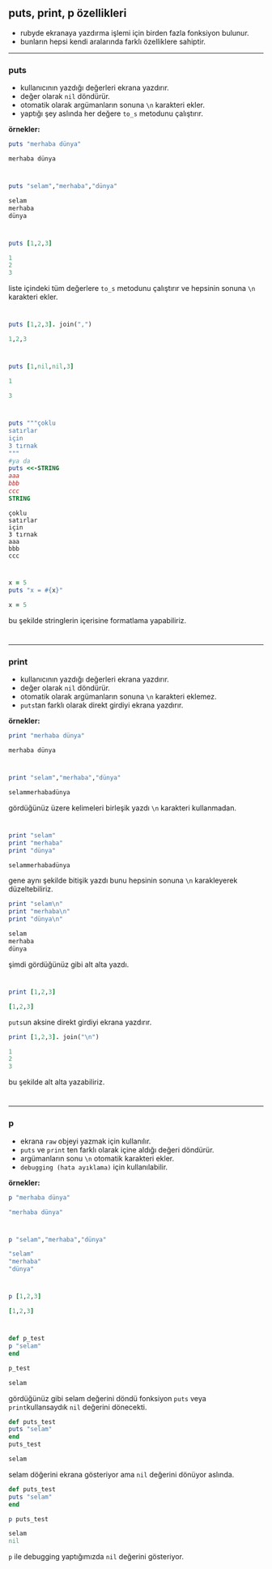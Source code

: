 ## puts, print, p özellikleri

* rubyde ekranaya yazdırma işlemi için birden fazla fonksiyon bulunur.
* bunların hepsi kendi aralarında farklı özelliklere sahiptir.

<hr></hr>

<h3>puts</h3>

* kullanıcının yazdığı değerleri ekrana yazdırır.
* değer olarak `nil` döndürür.
* otomatik olarak argümanların sonuna `\n` karakteri ekler.
* yaptığı şey aslında her değere `to_s` metodunu çalıştırır.

<b>örnekler:</b>

```ruby
puts "merhaba dünya"
```
```ruby
merhaba dünya
```
<h1></h1>

```ruby
puts "selam","merhaba","dünya"
```
```ruby
selam
merhaba
dünya
```

<h1></h1>

```ruby
puts [1,2,3]
```
```ruby
1
2
3
```
liste içindeki tüm değerlere `to_s` metodunu çalıştırır ve hepsinin sonuna `\n` karakteri ekler.

<h1></h1>

```ruby
puts [1,2,3]. join(",")
```
```ruby
1,2,3
```

<h1></h1>

```ruby
puts [1,nil,nil,3]
```
```ruby
1

3
```

<h1></h1>

```ruby
puts """çoklu
satırlar
için
3 tırnak
"""
#ya da
puts <<-STRING
aaa
bbb
ccc
STRING
```
```text
çoklu
satırlar
için
3 tırnak
aaa
bbb
ccc
```

<h1></h1>

```ruby
x = 5
puts "x = #{x}"
```
```ruby
x = 5
```

bu şekilde stringlerin içerisine formatlama yapabiliriz.

<h1></h1>

<hr></hr>

<h3>print</h3>

* kullanıcının yazdığı değerleri ekrana yazdırır.
* değer olarak `nil` döndürür.
* otomatik olarak argümanların sonuna `\n` karakteri eklemez.
* `puts`tan farklı olarak direkt girdiyi ekrana yazdırır.

<b>örnekler:</b>
```ruby
print "merhaba dünya"
```

```ruby
merhaba dünya
```

<h1></h1>

```ruby
print "selam","merhaba","dünya"
```
```ruby
selammerhabadünya
```
gördüğünüz üzere kelimeleri birleşik yazdı `\n` karakteri kullanmadan.

<h1></h1>

```ruby
print "selam"
print "merhaba"
print "dünya"
```
```ruby
selammerhabadünya
```
gene aynı şekilde bitişik yazdı bunu hepsinin sonuna `\n` karakleyerek düzeltebiliriz.

```ruby
print "selam\n"
print "merhaba\n"
print "dünya\n"
```
```ruby
selam
merhaba
dünya
```

şimdi gördüğünüz gibi alt alta yazdı.

<h1></h1>

```ruby
print [1,2,3]
```
```ruby
[1,2,3]
```

`puts`un aksine direkt girdiyi ekrana yazdırır.
```ruby
print [1,2,3]. join("\n")
```
```ruby
1
2
3
```
bu şekilde alt alta yazabiliriz.

<h1></h1>

<hr></hr>

<h3>p</h3>

* ekrana `raw` objeyi yazmak için kullanılır.
* `puts` ve `print` ten farklı olarak içine aldığı değeri döndürür.
* argümanların sonu `\n` otomatik karakteri ekler.
* `debugging (hata ayıklama)` için kullanılabilir.

<b>örnekler:</b>

```ruby
p "merhaba dünya"
```
```ruby
"merhaba dünya"
```
<h1></h1>

```ruby
p "selam","merhaba","dünya"
```
```ruby
"selam"
"merhaba"
"dünya"
```
<h1></h1>

```ruby
p [1,2,3]
```
```ruby
[1,2,3]
```
<h1></h1>

```ruby
def p_test
p "selam"
end

p_test
```
```ruby
selam
```
gördüğünüz gibi selam değerini döndü fonksiyon `puts` veya `print`kullansaydık `nil` değerini dönecekti.

```ruby
def puts_test
puts "selam"
end
puts_test
```
```ruby
selam
```
selam döğerini ekrana gösteriyor ama `nil` değerini dönüyor aslında.

```ruby
def puts_test
puts "selam"
end

p puts_test
```
```ruby
selam
nil
```

`p` ile debugging yaptığımızda `nil` değerini gösteriyor.
